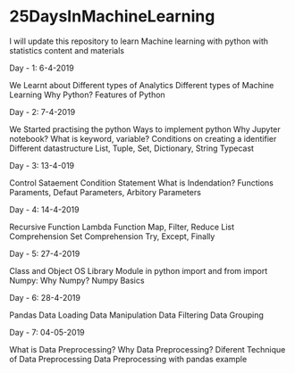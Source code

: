 # 25DaysInMachineLearning
I will update this repository to learn Machine learning with python with statistics content and materials

Day - 1: 6-4-2019

We Learnt about 
Different types of Analytics
Different types of Machine Learning
Why Python? Features of Python

Day - 2: 7-4-2019

We Started practising the python
Ways to implement python
Why Jupyter notebook?
What is keyword, variable?
Conditions on creating a identifier
Different datastructure
List, Tuple, Set, Dictionary, String
Typecast

Day - 3: 13-4-019

Control Sataement
Condition Statement
What is Indendation?
Functions
Paraments, Defaut Parameters, Arbitory Parameters

Day - 4: 14-4-2019

Recursive Function
Lambda Function
Map, Filter, Reduce
List Comprehension
Set Comprehension
Try, Except, Finally

Day - 5: 27-4-2019

Class and Object
OS Library
Module in python
import and from import
Numpy: Why Numpy?
Numpy Basics

Day - 6: 28-4-2019

Pandas
Data Loading
Data Manipulation
Data Filtering
Data Grouping

Day - 7: 04-05-2019

What is Data Preprocessing?
Why Data Preprocessing?
Diferent Technique of Data Preprocessing
Data Preprocessing with pandas example
